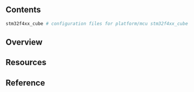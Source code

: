 ## Contents

```sh
stm32f4xx_cube # configuration files for platform/mcu stm32f4xx_cube
```

## Overview

## Resources

## Reference